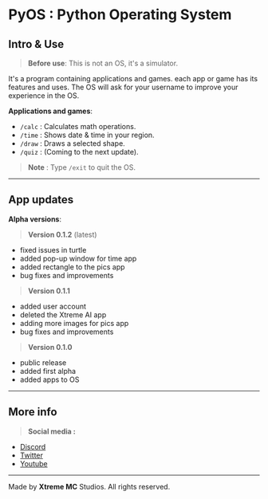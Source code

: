 # PyOS : Python Operating System

## Intro & Use

> **Before use**: This is not an OS, it's a simulator.

It's a program containing applications and games. each app or game has its features and uses. The OS will ask for your username to improve your experience in the OS.

**Applications and games**:

* `/calc` : Calculates math operations.
* `/time` : Shows date & time in your region.
* `/draw` : Draws a selected shape.
* `/quiz` : (Coming to the next update).

>**Note** : Type `/exit` to quit the OS.

***

## App updates

**Alpha versions**:

> **Version 0.1.2** (latest)

* fixed issues in turtle
* added pop-up window for time app
* added rectangle to the pics app
* bug fixes and improvements

> **Version 0.1.1**

* added user account
* deleted the Xtreme AI app
* adding more images for pics app
* bug fixes and improvements

> **Version 0.1.0**

* public release
* added first alpha
* added apps to OS

***

## More info

>**Social media :**

* [Discord]('https://discord.gg/jccvsn6baM')
* [Twitter]('https://twitter.com/@Yassine_XT8661')
* [Youtube]('https://youtube.com/@xtrememc8661')

***

Made by **Xtreme MC** Studios. All rights reserved.
